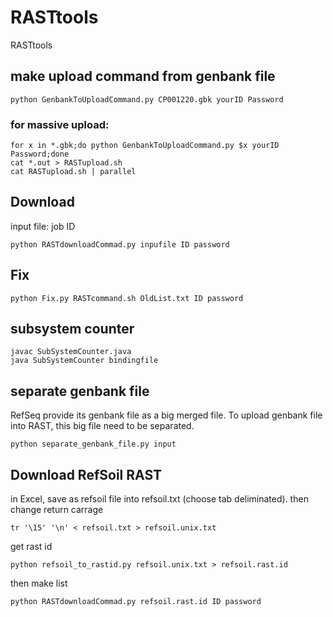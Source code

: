# RASTtools
RASTtools

## make upload command from genbank file
```
python GenbankToUploadCommand.py CP001220.gbk yourID Password
```

### for massive upload:
```
for x in *.gbk;do python GenbankToUploadCommand.py $x yourID Password;done
cat *.out > RASTupload.sh
cat RASTupload.sh | parallel
```

## Download
input file: job ID
```
python RASTdownloadCommad.py inpufile ID password
```

## Fix
```
python Fix.py RASTcommand.sh OldList.txt ID password
```

## subsystem counter
```
javac SubSystemCounter.java
java SubSystemCounter bindingfile
```

## separate genbank file
RefSeq provide its genbank file as a big merged file. To upload genbank file into RAST, this big file need to be separated.
```
python separate_genbank_file.py input
```


## Download RefSoil RAST
in Excel, save as refsoil file into refsoil.txt (choose tab deliminated). then change return carrage
```
tr '\15' '\n' < refsoil.txt > refsoil.unix.txt
```
get rast id
```
python refsoil_to_rastid.py refsoil.unix.txt > refsoil.rast.id
```
then make list
```
python RASTdownloadCommad.py refsoil.rast.id ID password
```